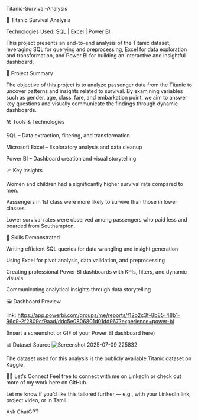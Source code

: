  Titanic-Survival-Analysis
 
🚢 Titanic Survival Analysis

Technologies Used: SQL | Excel | Power BI

This project presents an end-to-end analysis of the Titanic dataset, leveraging SQL for querying and preprocessing, Excel for data exploration and transformation, and Power BI for building an interactive and insightful dashboard.

📌 Project Summary

The objective of this project is to analyze passenger data from the Titanic to uncover patterns and insights related to survival. By examining variables such as gender, age, class, fare, and embarkation point, we aim to answer key questions and visually communicate the findings through dynamic dashboards.

🛠 Tools & Technologies

SQL – Data extraction, filtering, and transformation

Microsoft Excel – Exploratory analysis and data cleanup

Power BI – Dashboard creation and visual storytelling

📈 Key Insights

Women and children had a significantly higher survival rate compared to men.

Passengers in 1st class were more likely to survive than those in lower classes.

Lower survival rates were observed among passengers who paid less and boarded from Southampton.
  

🧠 Skills Demonstrated

Writing efficient SQL queries for data wrangling and insight generation

Using Excel for pivot analysis, data validation, and preprocessing

Creating professional Power BI dashboards with KPIs, filters, and dynamic visuals

Communicating analytical insights through data storytelling

🖼 Dashboard Preview

link: https://app.powerbi.com/groups/me/reports/f12b2c3f-8b85-48b1-96c9-2f2809cf9aad/ddc5e0806801d01dd967?experience=power-bi

(Insert a screenshot or GIF of your Power BI dashboard here)

📊 Dataset Source
![Screenshot 2025-07-09 225832](https://github.com/user-attachments/assets/aea32b75-85f5-43ea-a835-86a884b2ea66)

The dataset used for this analysis is the publicly available Titanic dataset on Kaggle.

🙋‍♂️ Let's Connect
Feel free to connect with me on LinkedIn or check out more of my work here on GitHub.

Let me know if you’d like this tailored further — e.g., with your LinkedIn link, project video, or in Tamil.









Ask ChatGPT
